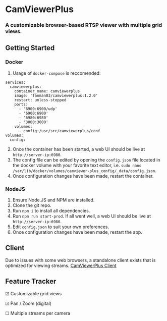 # CamViewerPlus

### A customizable browser-based RTSP viewer with multiple grid views.

## Getting Started
### Docker
1. Usage of `docker-compose` is reccomended:
```version: '3'
services:
  camviewerplus:
    container_name: camviewerplus
    image: 'fanman03/camviewerplus:1.2.0'
    restart: unless-stopped
    ports:
      - '6900:6900/udp'
      - '6900:6900'
      - '6980:6980'
      - '3000:3000'
    volumes:
      - config:/usr/src/camviewerplus/conf
volumes:
  config:
```
2. Once the container has been started, a web UI should be live at `http://server-ip:6980`.
3. The config file can be edited by opening the `config.json` file located in the docker volume with your favorite text editor, i.e. `sudo nano /var/lib/docker/volumes/camviewer-plus_config/_data/config.json`.
4. Once configuration changes have been made, restart the container.
### NodeJS
1. Ensure Node.JS and NPM are installed.
2. Clone the git repo.
3. Run `npm i` to install all dependencies.
4. Run `npm run start-prod`. If all went well, a web UI should be live at `http://server-ip:6980`.
5. Edit `config.json` to suit your own preferences.
4. Once configuration changes have been made, restart the app.

## Client
Due to issues with some web browsers, a standalone client exists that is optimized for viewing streams.
[CamViewerPlus Client](https://github.com/Fanman03/CamViewerPlus-Client/)

## Feature Tracker
☑ Customizable grid views

☑ Pan / Zoom (digital)

☐ Multiple streams per camera
